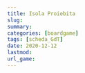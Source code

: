 ```yaml
---
title: Isola Proiebita
slug: 
summary: 
categories: [boardgame]
tags: [scheda_GdT]
date: 2020-12-12
lastmod: 
url_game: 
---
```

